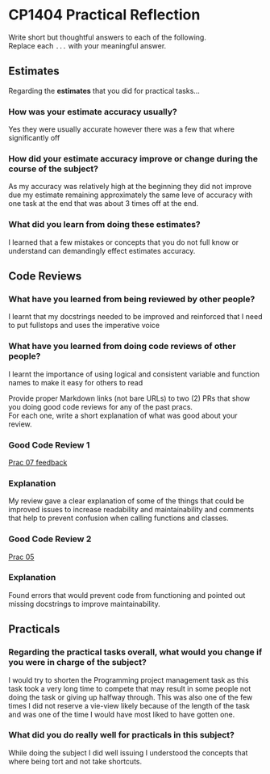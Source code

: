 # CP1404 Practical Reflection

Write short but thoughtful answers to each of the following.  
Replace each `...` with your meaningful answer.

## Estimates

Regarding the **estimates** that you did for practical tasks...

### How was your estimate accuracy usually?

Yes they were usually accurate however there was a few that where significantly off

### How did your estimate accuracy improve or change during the course of the subject?

As my accuracy was relatively high at the beginning they did not improve due my estimate remaining
approximately the same leve of accuracy with one task at the end that was about 3 times off at the end.

### What did you learn from doing these estimates?

I learned that a few mistakes or concepts that you do not full know or understand can demandingly effect
estimates accuracy.

## Code Reviews

### What have you learned from being reviewed by other people?

I learnt that my docstrings needed to be improved and reinforced that I need to put fullstops and 
uses the imperative voice

### What have you learned from doing code reviews of other people?

I learnt the importance of using logical and consistent variable and function names to make it easy
for others to read

Provide proper Markdown links (not bare URLs) to two (2) PRs that show you doing good code reviews for any of the past
pracs.  
For each one, write a short explanation of what was good about your review.

### Good Code Review 1

[Prac 07 feedback](https://github.com/JDMjcu/CP1404practicals/pull/3)

### Explanation

My review gave a clear explanation of some of the things that could be improved issues to increase readability and
maintainability and comments that help to prevent confusion when calling functions and classes.

### Good Code Review 2

[Prac 05](https://github.com/jd115406/cp1404practicals/pull/1#event-18604425737)

### Explanation

Found errors that would prevent code from functioning and pointed out missing docstrings to improve maintainability.

## Practicals

### Regarding the **practical tasks** overall, what would you change if you were in charge of the subject?

I would try to shorten the Programming project management task as this task took a very long time to compete
that may result in some people not doing the task or giving up halfway through. This was also one of the few
times I did not reserve a vie-view likely because of the length of the task and was one of the time I would have
most liked to have gotten one.

### What did you do really well for practicals in this subject?

While doing the subject I did well issuing I understood the concepts that where being tort and not take shortcuts.
